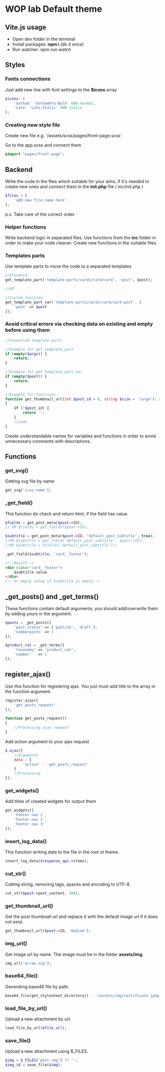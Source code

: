 # WOP lab Default theme
## Vite.js usage
- Open dev folder in the terminal
- Install packages: **npm i** *(do it once)*
- Run watcher: *npm run watch*

## Styles
### Fonts connections
Just add new line with font settings to the **$icons** array
```scss
$icons: (
    'Gotham' 'GothamPro-Bold' 600 normal,
    'Lato' 'Lato-Italic' 400 italic
);
```

### Creating new style file
Create new file e.g. '/assets/scss/pages/front-page.scss'

Go to the app.scss and connect them
```scss
@import "pages/front-page";
```

## Backend
Write the code in the files which suitable for your aims, if it's needed to create new ones and connect them in the **init.php** file *( inc/init.php )*
```php
$files = [
    'add new file name here'
];
```
p.s. Take care of the correct order.

### Helper functions
Write backend logic in separated files. Use functions from the **inc** folder in order to make your code cleaner. Create new functions in the suitable files.

### Templates parts

Use template parts to move the code to a separated templates
```php
//Standard
get_template_part('template-parts/cards/card/card', 'post', $post);

//OR

//Custom function
get_template_part_var('template-parts/cards/card/card-post', [
    'post' => $post
]);
```

### Avoid critical errors via checking data on existing and empty before using them

```php
//Connected template parts

//Example for get_template_part
if (empty($args)) {
    return;
}

//Example for get_template_part_var
if (empty($post)) {
    return;
}

//Example for functions
function get_thumbnail_url(int $post_id = 0, string $size = 'large'): string
{
    if (!$post_id) {
        return '';
    }
    //code
}
```

Create understandable names for variables and functions in order to avoid unnecessary comments with descriptions.

## Functions

### get_svg()

Getting svg file by name

```php
get_svg('icon_name');
```

### _get_field()
This function do check and return html, if the field has value.
```php
$fields = get_post_meta($post->ID);
// OR $fields = get_fields($post->ID);

$subtitle = get_post_meta($post->ID, 'default_post_subtitle', true);
//OR $subtitle = get_field('default_post_subtitle', $post->ID);
//OR $subtitle = $fields['default_post_subtitle']);

_get_field($subtitle, 'card__footer');
```

```html
<!--Result-->
<div class="card__footer">
    $subtitle value
</div>
<!--Or empty value if $subtitle is empty-->
```

## _get_posts() and _get_terms()
These functions contain default arguments, you should add/overwrite them by adding yours in the argument.
```php
$posts = _get_posts([
    'post_status' => ['publish', 'draft'],
    'numberposts' => 1
]);

$product_cat = _get_terms([
    'taxonomy' => 'product_cat',
    'number'   => 1
]);
```

## register_ajax()
Use this function for registering ajax. You just must add title to the array in the function argument.
```php
register_ajax([
    'get_posts_request'
]);

function get_posts_request()
{
    //Processing ajax request 
}
```
Add action argument to your ajax request
```javascript
$.ajax({
    //Arguments
    data : {
        'action' : 'get_posts_request'
    }
    //Processing
});
```

### get_widgets()
Add titles of created widgets for output them
```php
get_widgets([
    'Footer nav 1',
    'Footer nav 2',
    'Footer nav 3'
]);
```
### insert_log_data()
This function writing data to the file in the root ot theme.
```php
insert_log_data($response_api->items);
```

### cut_str()
Cutting string, removing tags, spaces and encoding to UTF-8.
```php
cut_str($post->post_content, 200);
```

### get_thumbnail_url()
Get the post thumbnail url and replace it with the default image url if it does not exist.
```php
get_thumbnail_url($post->ID, 'medium');
```

### img_url()
Get image url by name. The image must be in the folder **assets/img**.
```php
img_url('arrow.svg');
```

### base64_file()
Generating base46 file by path.
```php
base64_file(get_stylesheet_directory() . '/assets/img/certificate.jpeg');
```

### load_file_by_url()
Upload a new attachment by url.
```php
load_file_by_url($file_url);
```

### save_file()
Upload a new attachment using $_FILES.
```php
$img = $_FILES['post-img'] ?? '';
$img_id = save_file($img);
```

